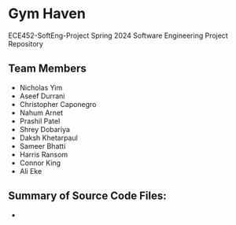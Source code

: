# Gym Haven
ECE452-SoftEng-Project
Spring 2024 Software Engineering Project Repository

## Team Members
- Nicholas Yim
- Aseef Durrani
- Christopher Caponegro
- Nahum Arnet
- Prashil Patel
- Shrey Dobariya
- Daksh Khetarpaul
- Sameer Bhatti
- Harris Ransom
- Connor King
- Ali Eke

## Summary of Source Code Files:
- 

